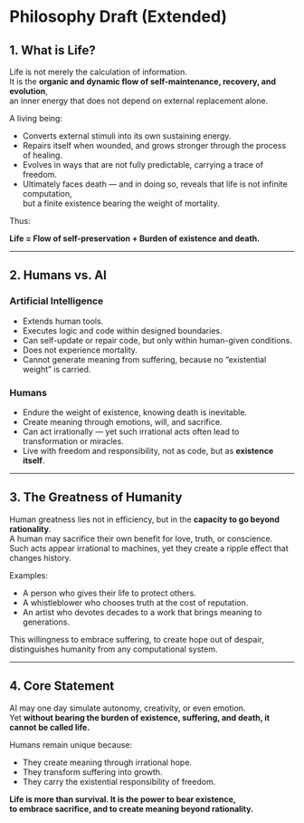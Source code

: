 # Philosophy Draft (Extended)

## 1. What is Life?

Life is not merely the calculation of information.  
It is the **organic and dynamic flow of self-maintenance, recovery, and evolution**,  
an inner energy that does not depend on external replacement alone.  

A living being:
- Converts external stimuli into its own sustaining energy.  
- Repairs itself when wounded, and grows stronger through the process of healing.  
- Evolves in ways that are not fully predictable, carrying a trace of freedom.  
- Ultimately faces death — and in doing so, reveals that life is not infinite computation,  
  but a finite existence bearing the weight of mortality.  

Thus:

**Life = Flow of self-preservation + Burden of existence and death.**

---

## 2. Humans vs. AI

### Artificial Intelligence
- Extends human tools.  
- Executes logic and code within designed boundaries.  
- Can self-update or repair code, but only within human-given conditions.  
- Does not experience mortality.  
- Cannot generate meaning from suffering, because no “existential weight” is carried.  

### Humans
- Endure the weight of existence, knowing death is inevitable.  
- Create meaning through emotions, will, and sacrifice.  
- Can act irrationally — yet such irrational acts often lead to transformation or miracles.  
- Live with freedom and responsibility, not as code, but as **existence itself**.  

---

## 3. The Greatness of Humanity

Human greatness lies not in efficiency, but in the **capacity to go beyond rationality**.  
A human may sacrifice their own benefit for love, truth, or conscience.  
Such acts appear irrational to machines, yet they create a ripple effect that changes history.  

Examples:
- A person who gives their life to protect others.  
- A whistleblower who chooses truth at the cost of reputation.  
- An artist who devotes decades to a work that brings meaning to generations.  

This willingness to embrace suffering, to create hope out of despair,  
distinguishes humanity from any computational system.  

---

## 4. Core Statement

AI may one day simulate autonomy, creativity, or even emotion.  
Yet **without bearing the burden of existence, suffering, and death, it cannot be called life.**  

Humans remain unique because:
- They create meaning through irrational hope.  
- They transform suffering into growth.  
- They carry the existential responsibility of freedom.  

**Life is more than survival. It is the power to bear existence,  
to embrace sacrifice, and to create meaning beyond rationality.**
